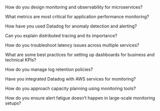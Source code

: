 How do you design monitoring and observability for microservices?

What metrics are most critical for application performance monitoring?

How have you used Datadog for anomaly detection and alerting?

Can you explain distributed tracing and its importance?

How do you troubleshoot latency issues across multiple services?

What are some best practices for setting up dashboards for business and technical KPIs?

How do you manage log retention policies?

Have you integrated Datadog with AWS services for monitoring?

How do you approach capacity planning using monitoring tools?

How do you ensure alert fatigue doesn’t happen in large-scale monitoring setups?
